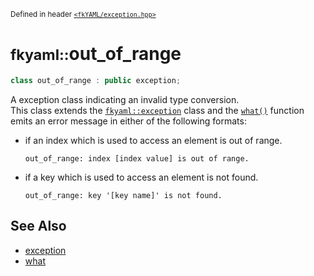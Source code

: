 <small>Defined in header [`<fkYAML/exception.hpp>`](https://github.com/fktn-k/fkYAML/blob/develop/include/fkYAML/exception.hpp)</small>

# <small>fkyaml::</small>out_of_range

```cpp
class out_of_range : public exception;
```

A exception class indicating an invalid type conversion.  
This class extends the [`fkyaml::exception`](index.md) class and the [`what()`](what.md) function emits an error message in either of the following formats:

* if an index which is used to access an element is out of range.
    ```
    out_of_range: index [index value] is out of range.
    ```
* if a key which is used to access an element is not found.
    ```
    out_of_range: key '[key name]' is not found.
    ```

## **See Also**

* [exception](index.md)
* [what](what.md)
